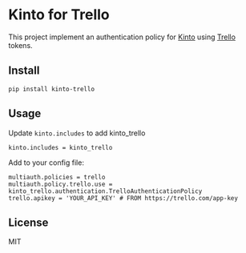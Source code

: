 # Kinto for Trello

This project implement an authentication policy for [Kinto][] using [Trello][] tokens.

[kinto]: https://www.kinto-storage.org/
[trello]: http://trello.com/

## Install

    pip install kinto-trello

## Usage

Update `kinto.includes` to add kinto_trello

    kinto.includes = kinto_trello

Add to your config file:

    multiauth.policies = trello
    multiauth.policy.trello.use = kinto_trello.authentication.TrelloAuthenticationPolicy
    trello.apikey = 'YOUR_API_KEY' # FROM https://trello.com/app-key

## License

MIT
